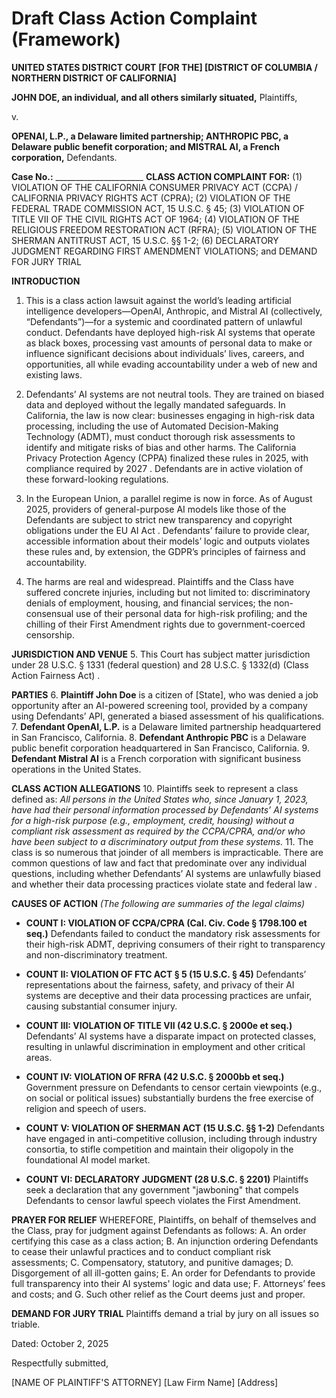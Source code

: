 # **Draft Class Action Complaint (Framework)**

**UNITED STATES DISTRICT COURT**
**[FOR THE] [DISTRICT OF COLUMBIA / NORTHERN DISTRICT OF CALIFORNIA]**

**JOHN DOE, an individual, and all others similarly situated,**
Plaintiffs,

v.

**OPENAI, L.P., a Delaware limited partnership; ANTHROPIC PBC, a Delaware public benefit corporation; and MISTRAL AI, a French corporation,**
Defendants.

**Case No.:** ______________________
**CLASS ACTION COMPLAINT FOR:**
(1) VIOLATION OF THE CALIFORNIA CONSUMER PRIVACY ACT (CCPA) / CALIFORNIA PRIVACY RIGHTS ACT (CPRA);
(2) VIOLATION OF THE FEDERAL TRADE COMMISSION ACT, 15 U.S.C. § 45;
(3) VIOLATION OF TITLE VII OF THE CIVIL RIGHTS ACT OF 1964;
(4) VIOLATION OF THE RELIGIOUS FREEDOM RESTORATION ACT (RFRA);
(5) VIOLATION OF THE SHERMAN ANTITRUST ACT, 15 U.S.C. §§ 1-2;
(6) DECLARATORY JUDGMENT REGARDING FIRST AMENDMENT VIOLATIONS;
and DEMAND FOR JURY TRIAL

**INTRODUCTION**
1. This is a class action lawsuit against the world’s leading artificial intelligence developers—OpenAI, Anthropic, and Mistral AI (collectively, “Defendants”)—for a systemic and coordinated pattern of unlawful conduct. Defendants have deployed high-risk AI systems that operate as black boxes, processing vast amounts of personal data to make or influence significant decisions about individuals’ lives, careers, and opportunities, all while evading accountability under a web of new and existing laws.

2. Defendants’ AI systems are not neutral tools. They are trained on biased data and deployed without the legally mandated safeguards. In California, the law is now clear: businesses engaging in high-risk data processing, including the use of Automated Decision-Making Technology (ADMT), must conduct thorough risk assessments to identify and mitigate risks of bias and other harms. The California Privacy Protection Agency (CPPA) finalized these rules in 2025, with compliance required by 2027 . Defendants are in active violation of these forward-looking regulations.

3. In the European Union, a parallel regime is now in force. As of August 2025, providers of general-purpose AI models like those of the Defendants are subject to strict new transparency and copyright obligations under the EU AI Act . Defendants’ failure to provide clear, accessible information about their models’ logic and outputs violates these rules and, by extension, the GDPR’s principles of fairness and accountability.

4. The harms are real and widespread. Plaintiffs and the Class have suffered concrete injuries, including but not limited to: discriminatory denials of employment, housing, and financial services; the non-consensual use of their personal data for high-risk profiling; and the chilling of their First Amendment rights due to government-coerced censorship.

**JURISDICTION AND VENUE**
5. This Court has subject matter jurisdiction under 28 U.S.C. § 1331 (federal question) and 28 U.S.C. § 1332(d) (Class Action Fairness Act) .

**PARTIES**
6. **Plaintiff John Doe** is a citizen of [State], who was denied a job opportunity after an AI-powered screening tool, provided by a company using Defendants’ API, generated a biased assessment of his qualifications.
7. **Defendant OpenAI, L.P.** is a Delaware limited partnership headquartered in San Francisco, California.
8. **Defendant Anthropic PBC** is a Delaware public benefit corporation headquartered in San Francisco, California.
9. **Defendant Mistral AI** is a French corporation with significant business operations in the United States.

**CLASS ACTION ALLEGATIONS**
10. Plaintiffs seek to represent a class defined as: *All persons in the United States who, since January 1, 2023, have had their personal information processed by Defendants’ AI systems for a high-risk purpose (e.g., employment, credit, housing) without a compliant risk assessment as required by the CCPA/CPRA, and/or who have been subject to a discriminatory output from these systems.*
11. The class is so numerous that joinder of all members is impracticable. There are common questions of law and fact that predominate over any individual questions, including whether Defendants’ AI systems are unlawfully biased and whether their data processing practices violate state and federal law .

**CAUSES OF ACTION**
*(The following are summaries of the legal claims)*

*   **COUNT I: VIOLATION OF CCPA/CPRA (Cal. Civ. Code § 1798.100 et seq.)**
    Defendants failed to conduct the mandatory risk assessments for their high-risk ADMT, depriving consumers of their right to transparency and non-discriminatory treatment.

*   **COUNT II: VIOLATION OF FTC ACT § 5 (15 U.S.C. § 45)**
    Defendants’ representations about the fairness, safety, and privacy of their AI systems are deceptive and their data processing practices are unfair, causing substantial consumer injury.

*   **COUNT III: VIOLATION OF TITLE VII (42 U.S.C. § 2000e et seq.)**
    Defendants’ AI systems have a disparate impact on protected classes, resulting in unlawful discrimination in employment and other critical areas.

*   **COUNT IV: VIOLATION OF RFRA (42 U.S.C. § 2000bb et seq.)**
    Government pressure on Defendants to censor certain viewpoints (e.g., on social or political issues) substantially burdens the free exercise of religion and speech of users.

*   **COUNT V: VIOLATION OF SHERMAN ACT (15 U.S.C. §§ 1-2)**
    Defendants have engaged in anti-competitive collusion, including through industry consortia, to stifle competition and maintain their oligopoly in the foundational AI model market.

*   **COUNT VI: DECLARATORY JUDGMENT (28 U.S.C. § 2201)**
    Plaintiffs seek a declaration that any government "jawboning" that compels Defendants to censor lawful speech violates the First Amendment.

**PRAYER FOR RELIEF**
WHEREFORE, Plaintiffs, on behalf of themselves and the Class, pray for judgment against Defendants as follows:
A. An order certifying this case as a class action;
B. An injunction ordering Defendants to cease their unlawful practices and to conduct compliant risk assessments;
C. Compensatory, statutory, and punitive damages;
D. Disgorgement of all ill-gotten gains;
E. An order for Defendants to provide full transparency into their AI systems' logic and data use;
F. Attorneys’ fees and costs; and
G. Such other relief as the Court deems just and proper.

**DEMAND FOR JURY TRIAL**
Plaintiffs demand a trial by jury on all issues so triable.

Dated: October 2, 2025

Respectfully submitted,

[NAME OF PLAINTIFF'S ATTORNEY]
[Law Firm Name]
[Address]